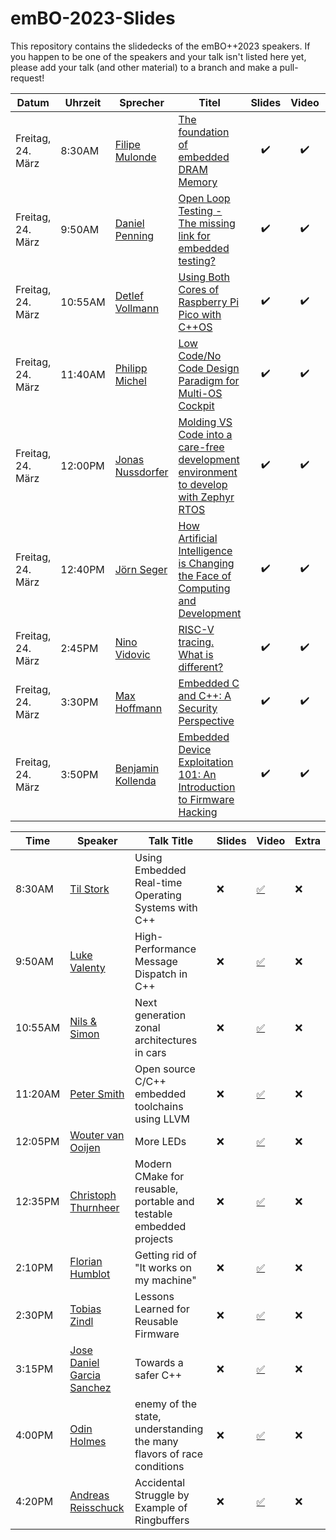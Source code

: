 # emBO-2023-Slides
This repository contains the slidedecks of the emBO++2023 speakers. If you happen to be one of the speakers and your talk isn't listed here yet, please add your talk (and other material) to a branch and make a pull-request!

| Datum          | Uhrzeit   | Sprecher          | Titel                                                                                                     | Slides | Video | Extra |
|----------------|-----------|------------------|-----------------------------------------------------------------------------------------------------------|:------:|:-----:|:-----:|
| Freitag, 24. März | 8:30AM    | [Filipe Mulonde](https://embo.io)   | [The foundation of embedded DRAM Memory](https://www.youtube.com/@NerdForce1)                            |   ✔️    |   ✔️  |   ❌  |
| Freitag, 24. März | 9:50AM    | [Daniel Penning](https://embo.io)   | [Open Loop Testing - The missing link for embedded testing?](https://www.youtube.com/@NerdForce1)       |   ✔️    |   ✔️  |   ❌  |
| Freitag, 24. März | 10:55AM   | [Detlef Vollmann](https://embo.io)  | [Using Both Cores of Raspberry Pi Pico with C++OS](https://www.youtube.com/@NerdForce1)                  |   ✔️    |   ✔️  |   ❌  |
| Freitag, 24. März | 11:40AM   | [Philipp Michel](https://embo.io)   | [Low Code/No Code Design Paradigm for Multi-OS Cockpit](https://www.youtube.com/@NerdForce1)             |   ✔️    |   ✔️  |   ❌  |
| Freitag, 24. März | 12:00PM   | [Jonas Nussdorfer](https://embo.io) | [Molding VS Code into a care-free development environment to develop with Zephyr RTOS](https://www.youtube.com/@NerdForce1) |   ✔️    |   ✔️  |   ❌  |
| Freitag, 24. März | 12:40PM   | [Jörn Seger](https://embo.io)       | [How Artificial Intelligence is Changing the Face of Computing and Development](https://www.youtube.com/@NerdForce1) |   ✔️    |   ✔️  |   ❌  |
| Freitag, 24. März | 2:45PM    | [Nino Vidovic](https://embo.io)     | [RISC-V tracing. What is different?](https://www.youtube.com/@NerdForce1)                               |   ✔️    |   ✔️  |   ❌  |
| Freitag, 24. März | 3:30PM    | [Max Hoffmann](https://embo.io)     | [Embedded C and C++: A Security Perspective](https://www.youtube.com/@NerdForce1)                       |   ✔️    |   ✔️  |   ❌  |
| Freitag, 24. März | 3:50PM    | [Benjamin Kollenda](https://embo.io) | [Embedded Device Exploitation 101: An Introduction to Firmware Hacking](https://www.youtube.com/@NerdForce1) |   ✔️    |   ✔️  |   ❌  |


| Time | Speaker | Talk Title | Slides | Video | Extra |
| ---- | ------- | ----------| ------|-------|-------|
| 8:30AM | [Til Stork](https://embo.io) | Using Embedded Real-time Operating Systems with C++ | :x: | [:white_check_mark:](https://www.youtube.com/@NerdForce1) | :x: |
| 9:50AM | [Luke Valenty](https://embo.io) | High-Performance Message Dispatch in C++ | :x: | [:white_check_mark:](https://www.youtube.com/@NerdForce1) | :x: |
| 10:55AM | [Nils & Simon](https://embo.io) | Next generation zonal architectures in cars | :x: | [:white_check_mark:](https://www.youtube.com/@NerdForce1) | :x: |
| 11:20AM | [Peter Smith](https://embo.io) | Open source C/C++ embedded toolchains using LLVM | :x: | [:white_check_mark:](https://www.youtube.com/@NerdForce1) | :x: |
| 12:05PM | [Wouter van Ooijen](https://embo.io) | More LEDs | :x: | [:white_check_mark:](https://www.youtube.com/@NerdForce1) | :x: |
| 12:35PM | [Christoph Thurnheer](https://embo.io) | Modern CMake for reusable, portable and testable embedded projects | :x: | [:white_check_mark:](https://www.youtube.com/@NerdForce1) | :x: |
| 2:10PM | [Florian Humblot](https://embo.io) | Getting rid of "It works on my machine" | :x: | [:white_check_mark:](https://www.youtube.com/@NerdForce1) | :x: |
| 2:30PM | [Tobias Zindl](https://embo.io) | Lessons Learned for Reusable Firmware | :x: | [:white_check_mark:](https://www.youtube.com/@NerdForce1) | :x: |
| 3:15PM | [Jose Daniel Garcia Sanchez](https://embo.io) | Towards a safer C++ | :x: | [:white_check_mark:](https://www.youtube.com/@NerdForce1) | :x: |
| 4:00PM | [Odin Holmes](https://embo.io) | enemy of the state, understanding the many flavors of race conditions | :x: | [:white_check_mark:](https://www.youtube.com/@NerdForce1) | :x: |
| 4:20PM | [Andreas Reisschuck](https://embo.io) | Accidental Struggle by Example of Ringbuffers | :x: | [:white_check_mark:](https://www.youtube.com/@NerdForce1) | :x: |

